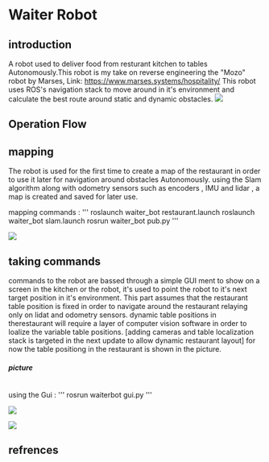# Waiter Robot
## introduction
A robot used to deliver food from resturant kitchen to tables Autonomously.This robot is my take on reverse engineering the  "Mozo" robot by Marses, Link: https://www.marses.systems/hospitality/
This robot uses ROS's navigation stack to move around in it's environment and calculate the best route around static and dynamic obstacles. 
![](https://github.com/Tariq96/Waiter_Robot/blob/master/pictures/GIF-201006_133905.gif)
## Operation Flow

## mapping
The robot is used for the first time to create a map of the restaurant in order to use it later for navigation around obstacles Autonomously. using the Slam algorithm along with odometry sensors such as encoders , IMU and lidar , a map is created and saved for later use.

mapping commands :
'''
roslaunch waiter_bot restaurant.launch
roslaunch waiter_bot slam.launch
rosrun waiter_bot pub.py
'''

![](https://github.com/Tariq96/Waiter_Robot/blob/master/pictures/GIF-201006_134455.gif)

## taking commands 
commands to the robot are bassed through a simple GUI ment to show on a screen in the kitchen or the robot, it's used to point the robot to it's next target position in it's environment. This part assumes that the restaurant table position is fixed in order to navigate around the restaurant relaying only on lidat and odometry sensors. dynamic table positions in therestaurant will require a layer of computer vision software in order to loalize the variable table positions. [adding cameras and table localization stack is targeted in the next update to allow dynamic restaurant layout]
for now the table positiong in the restaurant is shown in the picture. 

##### picture
![]()

using the Gui :
'''
rosrun waiterbot gui.py
'''


![](https://github.com/Tariq96/Waiter_Robot/blob/master/pictures/GIF-201006_135716.gif)





![](https://github.com/Tariq96/Waiter_Robot/blob/master/pictures/GIF-201006_135319.gif)


## refrences 
